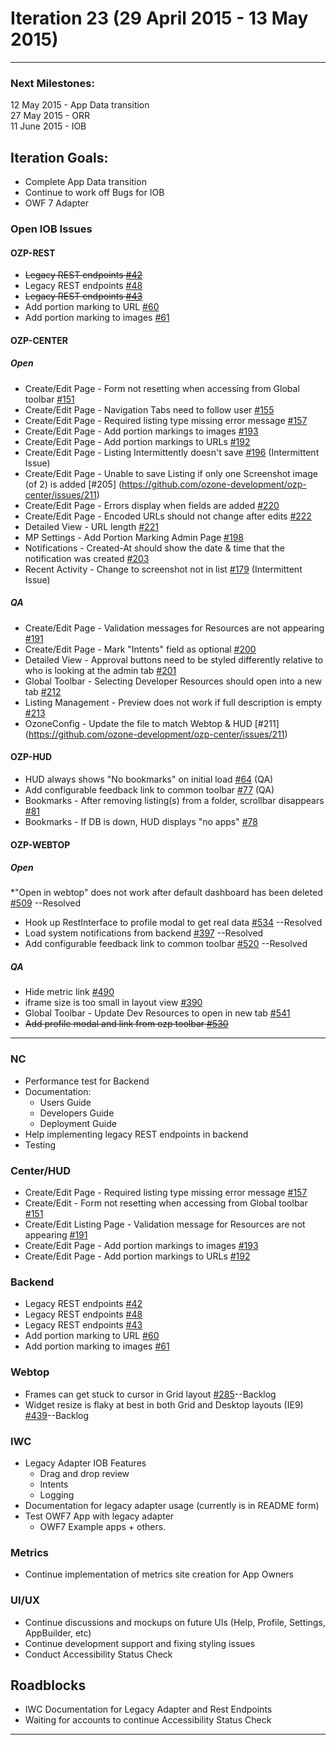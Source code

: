 # Iteration 23 (29 April 2015 - 13 May 2015)

*** 
### Next Milestones:
12 May 2015 - App Data transition
<br>27 May 2015 - ORR
<br>11 June 2015 - IOB

## Iteration Goals:
* Complete App Data transition
* Continue to work off Bugs for IOB
* OWF 7 Adapter

### Open IOB Issues

#### OZP-REST
* ~~Legacy REST endpoints [#42](https://github.com/ozone-development/ozp-rest/issues/42)~~
* Legacy REST endpoints [#48](https://github.com/ozone-development/ozp-rest/issues/48)
* ~~Legacy REST endpoints [#43](https://github.com/ozone-development/ozp-rest/issues/43)~~
* Add portion marking to URL [#60](https://github.com/ozone-development/ozp-rest/issues/60)
* Add portion marking to images [#61](https://github.com/ozone-development/ozp-rest/issues/61)

#### OZP-CENTER
##### Open
* Create/Edit Page - Form not resetting when accessing from Global toolbar [#151](https://github.com/ozone-development/ozp-center/issues/151)
* Create/Edit Page - Navigation Tabs need to follow user [#155](https://github.com/ozone-development/ozp-center/issues/155)
* Create/Edit Page - Required listing type missing error message [#157](https://github.com/ozone-development/ozp-center/issues/157)
* Create/Edit Page - Add portion markings to images [#193](https://github.com/ozone-development/ozp-center/issues/193)
* Create/Edit Page - Add portion markings to URLs [#192](https://github.com/ozone-development/ozp-center/issues/192)
* Create/Edit Page - Listing Intermittently doesn't save [#196](https://github.com/ozone-development/ozp-center/issues/196) (Intermittent Issue)
* Create/Edit Page - Unable to save Listing if only one Screenshot image (of 2) is added [#205] (https://github.com/ozone-development/ozp-center/issues/211)
* Create/Edit Page - Errors display when fields are added [#220](https://github.com/ozone-development/ozp-center/issues/220)
* Create/Edit Page - Encoded URLs should not change after edits [#222](https://github.com/ozone-development/ozp-center/issues/222)
* Detailed View - URL length [#221](https://github.com/ozone-development/ozp-center/issues/221)
* MP Settings - Add Portion Marking Admin Page [#198](https://github.com/ozone-development/ozp-center/issues/198)
* Notifications - Created-At should show the date & time that the notification was created [#203](https://github.com/ozone-development/ozp-center/issues/203)
* Recent Activity - Change to screenshot not in list [#179](https://github.com/ozone-development/ozp-center/issues/179) (Intermittent Issue)

##### QA
* Create/Edit Page - Validation messages for Resources are not appearing [#191](https://github.com/ozone-development/ozp-center/issues/191)
* Create/Edit Page - Mark "Intents" field as optional [#200](https://github.com/ozone-development/ozp-center/issues/200)
* Detailed View - Approval buttons need to be styled differently relative to who is looking at the admin tab [#201](https://github.com/ozone-development/ozp-center/issues/201)
* Global Toolbar - Selecting Developer Resources should open into a new tab [#212](https://github.com/ozone-development/ozp-center/issues/212)
* Listing Management - Preview does not work if full description is empty [#213](https://github.com/ozone-development/ozp-center/issues/196)
* OzoneConfig - Update the file to match Webtop & HUD [#211] (https://github.com/ozone-development/ozp-center/issues/211)


#### OZP-HUD
* HUD always shows "No bookmarks" on initial load [#64](https://github.com/ozone-development/ozp-hud/issues/64) (QA)
* Add configurable feedback link to common toolbar [#77](https://github.com/ozone-development/ozp-hud/issues/77) (QA)
* Bookmarks - After removing listing(s) from a folder, scrollbar disappears [#81](https://github.com/ozone-development/ozp-hud/issues/81)
* Bookmarks - If DB is down, HUD displays "no apps" [#78](https://github.com/ozone-development/ozp-hud/issues/78)


#### OZP-WEBTOP
##### Open
*"Open in webtop" does not work after default dashboard has been deleted [#509](https://github.com/ozone-development/ozp-webtop/issues/509) --Resolved
* Hook up RestInterface to profile modal to get real data [#534](https://github.com/ozone-development/ozp-webtop/issues/534) --Resolved
* Load system notifications from backend [#397](https://github.com/ozone-development/ozp-webtop/issues/397) --Resolved
* Add configurable feedback link to common toolbar [#520](https://github.com/ozone-development/ozp-webtop/issues/520) --Resolved


##### QA
* Hide metric link [#490](https://github.com/ozone-development/ozp-webtop/issues/490)
* iframe size is too small in layout view [#390](https://github.com/ozone-development/ozp-webtop/issues/390) 
* Global Toolbar - Update Dev Resources to open in new tab [#541](https://github.com/ozone-development/ozp-webtop/issues/541) 
* ~~Add profile modal and link from ozp toolbar [#530](https://github.com/ozone-development/ozp-webtop/issues/530)~~

***


### NC 
* Performance test for Backend
* Documentation:
  * Users Guide
  * Developers Guide
  * Deployment Guide
* Help implementing legacy REST endpoints in backend
* Testing

### Center/HUD
* Create/Edit Page - Required listing type missing error message [#157](https://github.com/ozone-development/ozp-center/issues/157)
* Create/Edit - Form not resetting when accessing from Global toolbar [#151](https://github.com/ozone-development/ozp-center/issues/151)
* Create/Edit Listing Page - Validation message for Resources are not appearing [#191](https://github.com/ozone-development/ozp-center/issues/191)
* Create/Edit Page - Add portion markings to images [#193](https://github.com/ozone-development/ozp-center/issues/193)
* Create/Edit Page - Add portion markings to URLs [#192](https://github.com/ozone-development/ozp-center/issues/192)

### Backend
* Legacy REST endpoints [#42](https://github.com/ozone-development/ozp-rest/issues/42)
* Legacy REST endpoints [#48](https://github.com/ozone-development/ozp-rest/issues/48)
* Legacy REST endpoints [#43](https://github.com/ozone-development/ozp-rest/issues/43)
* Add portion marking to URL [#60](https://github.com/ozone-development/ozp-rest/issues/60)
* Add portion marking to images [#61](https://github.com/ozone-development/ozp-rest/issues/61)


### Webtop
* Frames can get stuck to cursor in Grid layout [#285](https://github.com/ozone-development/ozp-webtop/issues/285)--Backlog
* Widget resize is flaky at best in both Grid and Desktop layouts (IE9) [#439](https://github.com/ozone-development/ozp-webtop/issues/439)--Backlog


### IWC
* Legacy Adapter IOB Features
    * Drag and drop review
    * Intents
    * Logging
* Documentation for legacy adapter usage (currently is in README form)
* Test OWF7 App with legacy adapter 
    * OWF7 Example apps + others.

### Metrics
* Continue implementation of metrics site creation for App Owners

### UI/UX
* Continue discussions and mockups on future UIs (Help, Profile, Settings, AppBuilder, etc)
* Continue development support and fixing styling issues
* Conduct Accessibility Status Check

## Roadblocks
* IWC Documentation for Legacy Adapter and Rest Endpoints
* Waiting for accounts to continue Accessibility Status Check

***
